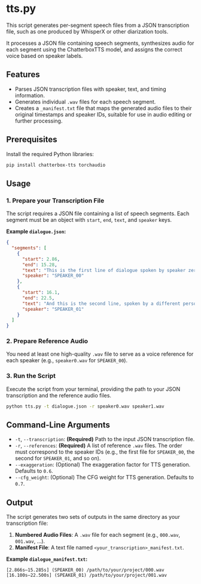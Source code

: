 # tts.py

This script generates per-segment speech files from a JSON transcription file, such as one produced by WhisperX or other diarization tools.

It processes a JSON file containing speech segments, synthesizes audio for each segment using the ChatterboxTTS model, and assigns the correct voice based on speaker labels.

## Features

- Parses JSON transcription files with speaker, text, and timing information.
- Generates individual `.wav` files for each speech segment.
- Creates a `_manifest.txt` file that maps the generated audio files to their original timestamps and speaker IDs, suitable for use in audio editing or further processing.

## Prerequisites

Install the required Python libraries:

```bash
pip install chatterbox-tts torchaudio
```

## Usage

### 1. Prepare your Transcription File

The script requires a JSON file containing a list of speech segments. Each segment must be an object with `start`, `end`, `text`, and `speaker` keys.

**Example `dialogue.json`:**
```json
{
  "segments": [
    {
      "start": 2.86,
      "end": 15.28,
      "text": "This is the first line of dialogue spoken by speaker zero.",
      "speaker": "SPEAKER_00"
    },
    {
      "start": 16.1,
      "end": 22.5,
      "text": "And this is the second line, spoken by a different person.",
      "speaker": "SPEAKER_01"
    }
  ]
}
```

### 2. Prepare Reference Audio

You need at least one high-quality `.wav` file to serve as a voice reference for each speaker (e.g., `speaker0.wav` for `SPEAKER_00`).

### 3. Run the Script

Execute the script from your terminal, providing the path to your JSON transcription and the reference audio files.

```bash
python tts.py -t dialogue.json -r speaker0.wav speaker1.wav
```

## Command-Line Arguments

-   `-t`, `--transcription`: **(Required)** Path to the input JSON transcription file.
-   `-r`, `--references`: **(Required)** A list of reference `.wav` files. The order must correspond to the speaker IDs (e.g., the first file for `SPEAKER_00`, the second for `SPEAKER_01`, and so on).
-   `--exaggeration`: (Optional) The exaggeration factor for TTS generation. Defaults to `0.6`.
-   `--cfg_weight`: (Optional) The CFG weight for TTS generation. Defaults to `0.7`.

## Output

The script generates two sets of outputs in the same directory as your transcription file:

1.  **Numbered Audio Files**: A `.wav` file for each segment (e.g., `000.wav`, `001.wav`, ...).
2.  **Manifest File**: A text file named `<your_transcription>_manifest.txt`.

**Example `dialogue_manifest.txt`:**
```
[2.866s–15.285s] (SPEAKER_00) /path/to/your/project/000.wav
[16.100s–22.500s] (SPEAKER_01) /path/to/your/project/001.wav
```